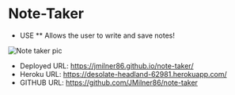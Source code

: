 # Note-Taker

* USE
** Allows the user to write and save notes!




![Note taker pic](https://user-images.githubusercontent.com/95893374/162552736-5b1e79ec-01be-42b7-831b-1d60b0bb2d61.png)




* Deployed URL: https://jmilner86.github.io/note-taker/
* Heroku URL: https://desolate-headland-62981.herokuapp.com/
* GITHUB URL: https://github.com/JMilner86/note-taker
